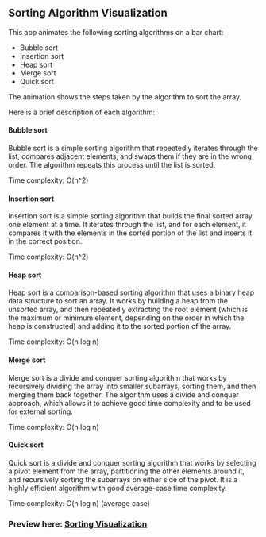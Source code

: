 ## Sorting Algorithm Visualization
This app animates the following sorting algorithms on a bar chart:

* Bubble sort
* Insertion sort
* Heap sort
* Merge sort
* Quick sort

The animation shows the steps taken by the algorithm to sort the array.

Here is a brief description of each algorithm:

#### Bubble sort
Bubble sort is a simple sorting algorithm that repeatedly iterates through the list, compares adjacent elements, and swaps them if they are in the wrong order. The algorithm repeats this process until the list is sorted.

Time complexity: O(n^2)

#### Insertion sort
Insertion sort is a simple sorting algorithm that builds the final sorted array one element at a time. It iterates through the list, and for each element, it compares it with the elements in the sorted portion of the list and inserts it in the correct position.

Time complexity: O(n^2)

#### Heap sort
Heap sort is a comparison-based sorting algorithm that uses a binary heap data structure to sort an array. It works by building a heap from the unsorted array, and then repeatedly extracting the root element (which is the maximum or minimum element, depending on the order in which the heap is constructed) and adding it to the sorted portion of the array.

Time complexity: O(n log n)

#### Merge sort
Merge sort is a divide and conquer sorting algorithm that works by recursively dividing the array into smaller subarrays, sorting them, and then merging them back together. The algorithm uses a divide and conquer approach, which allows it to achieve good time complexity and to be used for external sorting.

Time complexity: O(n log n)

#### Quick sort
Quick sort is a divide and conquer sorting algorithm that works by selecting a pivot element from the array, partitioning the other elements around it, and recursively sorting the subarrays on either side of the pivot. It is a highly efficient algorithm with good average-case time complexity.

Time complexity: O(n log n) (average case)

### Preview here: [Sorting Visualization](https://replit.com/@adamvasik/Sorting-Visualization)
